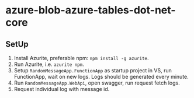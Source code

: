 # azure-blob-azure-tables-dot-net-core

## SetUp

1. Install Azurite, preferable npm: `npm install -g azurite`.
2. Run Azurite, i.e. `azurite npm`.
3. Setup `RandomMessageApp.FunctionApp` as startup project in VS, run FunctionApp, wait on new logs. Logs should be generated every minute.
4. Run `RandomMessageApp.WebApi`, open swagger, run request fetch logs.
5. Request individual log with message id.